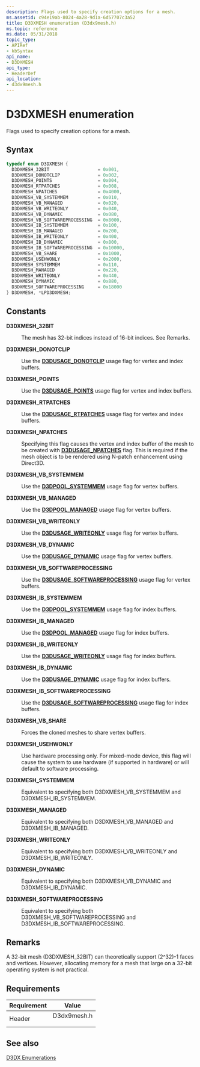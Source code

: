 ```yaml
---
description: Flags used to specify creation options for a mesh.
ms.assetid: c94e19ab-8024-4a28-9d1a-6d57707c3a52
title: D3DXMESH enumeration (D3dx9mesh.h)
ms.topic: reference
ms.date: 05/31/2018
topic_type: 
- APIRef
- kbSyntax
api_name: 
- D3DXMESH
api_type: 
- HeaderDef
api_location: 
- d3dx9mesh.h
---
```


# D3DXMESH enumeration

Flags used to specify creation options for a mesh.

## Syntax


```C++
typedef enum D3DXMESH { 
  D3DXMESH_32BIT                  = 0x001,
  D3DXMESH_DONOTCLIP              = 0x002,
  D3DXMESH_POINTS                 = 0x004,
  D3DXMESH_RTPATCHES              = 0x008,
  D3DXMESH_NPATCHES               = 0x4000,
  D3DXMESH_VB_SYSTEMMEM           = 0x010,
  D3DXMESH_VB_MANAGED             = 0x020,
  D3DXMESH_VB_WRITEONLY           = 0x040,
  D3DXMESH_VB_DYNAMIC             = 0x080,
  D3DXMESH_VB_SOFTWAREPROCESSING  = 0x8000,
  D3DXMESH_IB_SYSTEMMEM           = 0x100,
  D3DXMESH_IB_MANAGED             = 0x200,
  D3DXMESH_IB_WRITEONLY           = 0x400,
  D3DXMESH_IB_DYNAMIC             = 0x800,
  D3DXMESH_IB_SOFTWAREPROCESSING  = 0x10000,
  D3DXMESH_VB_SHARE               = 0x1000,
  D3DXMESH_USEHWONLY              = 0x2000,
  D3DXMESH_SYSTEMMEM              = 0x110,
  D3DXMESH_MANAGED                = 0x220,
  D3DXMESH_WRITEONLY              = 0x440,
  D3DXMESH_DYNAMIC                = 0x880,
  D3DXMESH_SOFTWAREPROCESSING     = 0x18000
} D3DXMESH, *LPD3DXMESH;
```



## Constants

<dl> <dt>

<span id="D3DXMESH_32BIT"></span><span id="d3dxmesh_32bit"></span>**D3DXMESH\_32BIT**
</dt> <dd>

The mesh has 32-bit indices instead of 16-bit indices. See Remarks.

</dd> <dt>

<span id="D3DXMESH_DONOTCLIP"></span><span id="d3dxmesh_donotclip"></span>**D3DXMESH\_DONOTCLIP**
</dt> <dd>

Use the [**D3DUSAGE\_DONOTCLIP**](d3dusage.md) usage flag for vertex and index buffers.

</dd> <dt>

<span id="D3DXMESH_POINTS"></span><span id="d3dxmesh_points"></span>**D3DXMESH\_POINTS**
</dt> <dd>

Use the [**D3DUSAGE\_POINTS**](d3dusage.md) usage flag for vertex and index buffers.

</dd> <dt>

<span id="D3DXMESH_RTPATCHES"></span><span id="d3dxmesh_rtpatches"></span>**D3DXMESH\_RTPATCHES**
</dt> <dd>

Use the [**D3DUSAGE\_RTPATCHES**](d3dusage.md) usage flag for vertex and index buffers.

</dd> <dt>

<span id="D3DXMESH_NPATCHES"></span><span id="d3dxmesh_npatches"></span>**D3DXMESH\_NPATCHES**
</dt> <dd>

Specifying this flag causes the vertex and index buffer of the mesh to be created with [**D3DUSAGE\_NPATCHES**](d3dusage.md) flag. This is required if the mesh object is to be rendered using N-patch enhancement using Direct3D.

</dd> <dt>

<span id="D3DXMESH_VB_SYSTEMMEM"></span><span id="d3dxmesh_vb_systemmem"></span>**D3DXMESH\_VB\_SYSTEMMEM**
</dt> <dd>

Use the [**D3DPOOL\_SYSTEMMEM**](./d3dpool.md) usage flag for vertex buffers.

</dd> <dt>

<span id="D3DXMESH_VB_MANAGED"></span><span id="d3dxmesh_vb_managed"></span>**D3DXMESH\_VB\_MANAGED**
</dt> <dd>

Use the [**D3DPOOL\_MANAGED**](./d3dpool.md) usage flag for vertex buffers.

</dd> <dt>

<span id="D3DXMESH_VB_WRITEONLY"></span><span id="d3dxmesh_vb_writeonly"></span>**D3DXMESH\_VB\_WRITEONLY**
</dt> <dd>

Use the [**D3DUSAGE\_WRITEONLY**](d3dusage.md) usage flag for vertex buffers.

</dd> <dt>

<span id="D3DXMESH_VB_DYNAMIC"></span><span id="d3dxmesh_vb_dynamic"></span>**D3DXMESH\_VB\_DYNAMIC**
</dt> <dd>

Use the [**D3DUSAGE\_DYNAMIC**](d3dusage.md) usage flag for vertex buffers.

</dd> <dt>

<span id="D3DXMESH_VB_SOFTWAREPROCESSING"></span><span id="d3dxmesh_vb_softwareprocessing"></span>**D3DXMESH\_VB\_SOFTWAREPROCESSING**
</dt> <dd>

Use the [**D3DUSAGE\_SOFTWAREPROCESSING**](d3dusage.md) usage flag for vertex buffers.

</dd> <dt>

<span id="D3DXMESH_IB_SYSTEMMEM"></span><span id="d3dxmesh_ib_systemmem"></span>**D3DXMESH\_IB\_SYSTEMMEM**
</dt> <dd>

Use the [**D3DPOOL\_SYSTEMMEM**](./d3dpool.md) usage flag for index buffers.

</dd> <dt>

<span id="D3DXMESH_IB_MANAGED"></span><span id="d3dxmesh_ib_managed"></span>**D3DXMESH\_IB\_MANAGED**
</dt> <dd>

Use the [**D3DPOOL\_MANAGED**](./d3dpool.md) usage flag for index buffers.

</dd> <dt>

<span id="D3DXMESH_IB_WRITEONLY"></span><span id="d3dxmesh_ib_writeonly"></span>**D3DXMESH\_IB\_WRITEONLY**
</dt> <dd>

Use the [**D3DUSAGE\_WRITEONLY**](d3dusage.md) usage flag for index buffers.

</dd> <dt>

<span id="D3DXMESH_IB_DYNAMIC"></span><span id="d3dxmesh_ib_dynamic"></span>**D3DXMESH\_IB\_DYNAMIC**
</dt> <dd>

Use the [**D3DUSAGE\_DYNAMIC**](d3dusage.md) usage flag for index buffers.

</dd> <dt>

<span id="D3DXMESH_IB_SOFTWAREPROCESSING"></span><span id="d3dxmesh_ib_softwareprocessing"></span>**D3DXMESH\_IB\_SOFTWAREPROCESSING**
</dt> <dd>

Use the [**D3DUSAGE\_SOFTWAREPROCESSING**](d3dusage.md) usage flag for index buffers.

</dd> <dt>

<span id="D3DXMESH_VB_SHARE"></span><span id="d3dxmesh_vb_share"></span>**D3DXMESH\_VB\_SHARE**
</dt> <dd>

Forces the cloned meshes to share vertex buffers.

</dd> <dt>

<span id="D3DXMESH_USEHWONLY"></span><span id="d3dxmesh_usehwonly"></span>**D3DXMESH\_USEHWONLY**
</dt> <dd>

Use hardware processing only. For mixed-mode device, this flag will cause the system to use hardware (if supported in hardware) or will default to software processing.

</dd> <dt>

<span id="D3DXMESH_SYSTEMMEM"></span><span id="d3dxmesh_systemmem"></span>**D3DXMESH\_SYSTEMMEM**
</dt> <dd>

Equivalent to specifying both D3DXMESH\_VB\_SYSTEMMEM and D3DXMESH\_IB\_SYSTEMMEM.

</dd> <dt>

<span id="D3DXMESH_MANAGED"></span><span id="d3dxmesh_managed"></span>**D3DXMESH\_MANAGED**
</dt> <dd>

Equivalent to specifying both D3DXMESH\_VB\_MANAGED and D3DXMESH\_IB\_MANAGED.

</dd> <dt>

<span id="D3DXMESH_WRITEONLY"></span><span id="d3dxmesh_writeonly"></span>**D3DXMESH\_WRITEONLY**
</dt> <dd>

Equivalent to specifying both D3DXMESH\_VB\_WRITEONLY and D3DXMESH\_IB\_WRITEONLY.

</dd> <dt>

<span id="D3DXMESH_DYNAMIC"></span><span id="d3dxmesh_dynamic"></span>**D3DXMESH\_DYNAMIC**
</dt> <dd>

Equivalent to specifying both D3DXMESH\_VB\_DYNAMIC and D3DXMESH\_IB\_DYNAMIC.

</dd> <dt>

<span id="D3DXMESH_SOFTWAREPROCESSING"></span><span id="d3dxmesh_softwareprocessing"></span>**D3DXMESH\_SOFTWAREPROCESSING**
</dt> <dd>

Equivalent to specifying both D3DXMESH\_VB\_SOFTWAREPROCESSING and D3DXMESH\_IB\_SOFTWAREPROCESSING.

</dd> </dl>

## Remarks

A 32-bit mesh (D3DXMESH\_32BIT) can theoretically support (2^32)-1 faces and vertices. However, allocating memory for a mesh that large on a 32-bit operating system is not practical.

## Requirements



| Requirement | Value |
|-------------------|----------------------------------------------------------------------------------------|
| Header<br/> | <dl> <dt>D3dx9mesh.h</dt> </dl> |



## See also

<dl> <dt>

[D3DX Enumerations](dx9-graphics-reference-d3dx-enums.md)
</dt> </dl>

 

 
